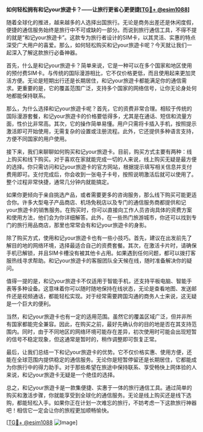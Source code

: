 **如何轻松拥有和记your旅遊卡？——让旅行更省心更便捷[[TG💪+ @esim1088](https://t.me/s/esim1088)]**

随着全球化的推进，越来越多的人选择出国旅行。无论是商务出差还是休闲度假，便捷的通信服务始终是旅行中不可或缺的一部分。而说到旅行通信工具，不得不提的就是“和记your旅遊卡”。这款专为旅行者设计的SIM卡，以其灵活、实惠的特点深受广大用户的喜爱。那么，如何轻松购买和记your旅遊卡呢？今天就让我们一起深入了解这款旅行必备神器。

首先，什么是和记your旅遊卡？简单来说，它是一种可以在多个国家和地区使用的预付费SIM卡。与传统的国际漫游相比，它不仅价格更低，而且使用起来更加灵活方便。无论是短期出行还是长期居住，和记your旅遊卡都能满足你的通信需求。更重要的是，它的覆盖范围广泛，支持多个国家的网络信号，让你无论身处何地都能保持联系。

那么，为什么选择和记your旅遊卡呢？首先，它的资费非常合理。相较于传统的国际漫游套餐，和记your旅遊卡的价格要低得多，尤其是在通话、短信和流量方面，性价比非常高。其次，它的操作简单易懂。用户只需将卡插入手机，按照提示激活即可开始使用，无需复杂的设置或注册流程。此外，它还提供多种语言支持，方便不同国家的用户使用。

接下来，我们来聊聊如何购买和记your旅遊卡。目前，购买方式主要有两种：线上购买和线下购买。对于喜欢在家就能完成一切的人来说，线上购买无疑是最方便的选择。你只需访问和记your旅遊卡的官方网站，根据提示填写相关信息并支付费用即可。支付完成后，你会收到一张电子卡号，按照说明激活后就可以使用了。整个过程非常快捷，通常几分钟内就能搞定。

如果你更倾向于亲自挑选产品，或者需要更多的咨询服务，那么线下购买可能更适合你。许多大型电子产品商店、机场免税店以及专门的通信服务商都提供和记your旅遊卡的销售服务。在购买时，你可以直接向工作人员咨询具体的资费方案和使用方法，他们会为你详细解答。此外，在一些热门旅游城市，你还可以找到专门的旅行用品商店，那里也常常会有和记your旅遊卡的身影。

除了购买方式，使用和记your旅遊卡也有一些小技巧。首先，建议在出发前先了解目的地的网络环境，选择最适合自己的资费套餐。其次，在激活卡片时，请确保手机已解锁，并且SIM卡槽没有被其他卡占用。如果遇到任何问题，都可以拨打客服热线寻求帮助。和记your旅遊卡的客服团队全天候在线，随时准备解决你的疑问。

值得一提的是，和记your旅遊卡不仅适用于智能手机，还支持平板电脑、智能手表等多种设备。这意味着你可以随时随地保持在线状态，无论是查看地图、发送邮件还是视频通话，都能轻松实现。对于经常需要跨国沟通的商务人士来说，这无疑是一个巨大的便利。

当然，和记your旅遊卡也有一定的适用范围。虽然它的覆盖区域广泛，但并非所有国家都能完全兼容。因此，在购买之前，最好先确认你的目的地是否在其支持范围内。同时，由于不同地区的网络环境可能存在差异，初次使用时可能会出现短暂的信号不稳定现象，但这通常是暂时的，稍作调整即可恢复正常。

最后，让我们总结一下和记your旅遊卡的优势。它不仅价格实惠、使用方便，还能在全球范围内提供稳定的通信服务。无论你是短暂停留还是长期居住，它都能成为你旅行中的得力助手。对于那些希望在旅途中保持联系、享受畅快上网体验的人来说，和记your旅遊卡无疑是一个绝佳的选择。

总之，和记your旅遊卡是一款集便捷、实惠于一体的旅行通信工具。通过简单的购买和激活步骤，你就能享受到全球化的通信服务。无论是线上购买还是线下选购，都能轻松入手。如果你正在计划一次难忘的旅行，不妨考虑一下这款旅行神器吧！相信它一定会让你的旅程更加顺畅愉快。

[[TG💪+ @esim1088](https://t.me/s/esim1088) ![Image](https://i.postimg.cc/4NQfJmqS/Snipaste-2025-05-13-00-14-12.png)]